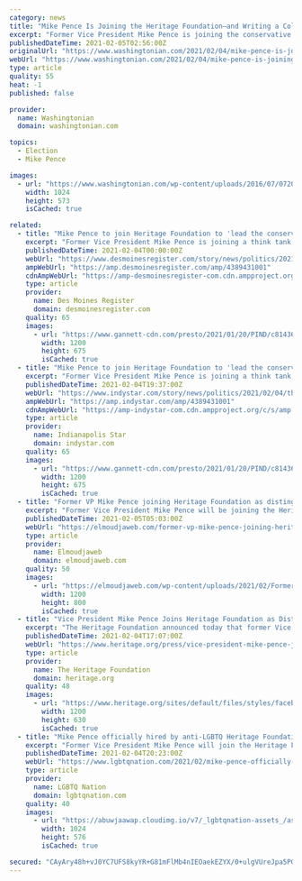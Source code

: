 ```yaml
---
category: news
title: "Mike Pence Is Joining the Heritage Foundation—and Writing a Column"
excerpt: "Former Vice President Mike Pence is joining the conservative think tank Heritage Foundation as a distinguished visiting fellow. In this capacity, Pence will advise Heritage experts on public-policy issues;"
publishedDateTime: 2021-02-05T02:56:00Z
originalUrl: "https://www.washingtonian.com/2021/02/04/mike-pence-is-joining-the-heritage-foundation-and-writing-a-column/"
webUrl: "https://www.washingtonian.com/2021/02/04/mike-pence-is-joining-the-heritage-foundation-and-writing-a-column/"
type: article
quality: 55
heat: -1
published: false

provider:
  name: Washingtonian
  domain: washingtonian.com

topics:
  - Election
  - Mike Pence

images:
  - url: "https://www.washingtonian.com/wp-content/uploads/2016/07/07202016-pence.jpg"
    width: 1024
    height: 573
    isCached: true

related:
  - title: "Mike Pence to join Heritage Foundation to 'lead the conservative movement into the future'"
    excerpt: "Former Vice President Mike Pence is joining a think tank, the first official step on how he plans to stay active in public and political life."
    publishedDateTime: 2021-02-04T00:00:00Z
    webUrl: "https://www.desmoinesregister.com/story/news/politics/2021/02/04/think-tank-pence-wants-lead-conservatives-into-future/4389431001/"
    ampWebUrl: "https://amp.desmoinesregister.com/amp/4389431001"
    cdnAmpWebUrl: "https://amp-desmoinesregister-com.cdn.ampproject.org/c/s/amp.desmoinesregister.com/amp/4389431001"
    type: article
    provider:
      name: Des Moines Register
      domain: desmoinesregister.com
    quality: 65
    images:
      - url: "https://www.gannett-cdn.com/presto/2021/01/20/PIND/c81436e0-3d7b-4731-aaa3-94b9139346e5-01202021_Pence_GH_003.jpg?auto=webp&crop=3730,2099,x0,y565&format=pjpg&width=1200"
        width: 1200
        height: 675
        isCached: true
  - title: "Mike Pence to join Heritage Foundation to 'lead the conservative movement into the future'"
    excerpt: "Former Vice President Mike Pence is joining a think tank, the first official step on how he plans to stay active in public and political life."
    publishedDateTime: 2021-02-04T19:37:00Z
    webUrl: "https://www.indystar.com/story/news/politics/2021/02/04/think-tank-pence-wants-lead-conservatives-into-future/4389431001/"
    ampWebUrl: "https://amp.indystar.com/amp/4389431001"
    cdnAmpWebUrl: "https://amp-indystar-com.cdn.ampproject.org/c/s/amp.indystar.com/amp/4389431001"
    type: article
    provider:
      name: Indianapolis Star
      domain: indystar.com
    quality: 65
    images:
      - url: "https://www.gannett-cdn.com/presto/2021/01/20/PIND/c81436e0-3d7b-4731-aaa3-94b9139346e5-01202021_Pence_GH_003.jpg?auto=webp&crop=3730,2099,x0,y565&format=pjpg&width=1200"
        width: 1200
        height: 675
        isCached: true
  - title: "Former VP Mike Pence joining Heritage Foundation as distinguished fellow – Jaweb"
    excerpt: "Former Vice President Mike Pence will be joining the Heritage Foundation as a distinguished visiting fellow, the conservative think tank said Thursday. Pence, 61, will advise the influential organization’s experts on public policy issues and “and ensure Heritage remains the leading conservative voice on solutions to America’s biggest challenges,"
    publishedDateTime: 2021-02-05T05:03:00Z
    webUrl: "https://elmoudjaweb.com/former-vp-mike-pence-joining-heritage-foundation-as-distinguished-fellow-jaweb/"
    type: article
    provider:
      name: Elmoudjaweb
      domain: elmoudjaweb.com
    quality: 50
    images:
      - url: "https://elmoudjaweb.com/wp-content/uploads/2021/02/Former-VP-Mike-Pence-joining-Heritage-Foundation-as-distinguished-fellow.jpeg"
        width: 1200
        height: 800
        isCached: true
  - title: "Vice President Mike Pence Joins Heritage Foundation as Distinguished Visiting Fellow"
    excerpt: "The Heritage Foundation announced today that former Vice President Mike Pence will join the organization as a distinguished visiting fellow."
    publishedDateTime: 2021-02-04T17:07:00Z
    webUrl: "https://www.heritage.org/press/vice-president-mike-pence-joins-heritage-foundation-distinguished-visiting-fellow"
    type: article
    provider:
      name: The Heritage Foundation
      domain: heritage.org
    quality: 48
    images:
      - url: "https://www.heritage.org/sites/default/files/styles/facebook_optimized/public/images/2021-02/Pence%20at%20Heritage%20.jpeg?itok=OXoR431a"
        width: 1200
        height: 630
        isCached: true
  - title: "Mike Pence officially hired by anti-LGBTQ Heritage Foundation. He worked for them as Vice President."
    excerpt: "Former Vice President Mike Pence will join the Heritage Foundation, an anti-LGBTQ think tank. The organization had a huge presence in the Trump administration, manipulating policies from the behind-the-scenes."
    publishedDateTime: 2021-02-04T20:23:00Z
    webUrl: "https://www.lgbtqnation.com/2021/02/mike-pence-officially-hired-anti-lgbtq-heritage-foundation-worked-vice-president/"
    type: article
    provider:
      name: LGBTQ Nation
      domain: lgbtqnation.com
    quality: 40
    images:
      - url: "https://abuwjaawap.cloudimg.io/v7/_lgbtqnation-assets_/assets/2019/07/mike-pence-702x522.jpg?&auto=format&auto=compress&crop=faces&fit=crop&w=1024&h=576&wat=1&wat_gravity=southeast&wat_pad=40"
        width: 1024
        height: 576
        isCached: true

secured: "CAyAry48h+vJ0YC7UFS8kyYR+G81mFlMb4nIEOaekEZYX/0+ulgVUreJpa5PG1tHFTg0UIko0Lf6LENwnc8I7PS18Hf/p4xoVhxdjj9gs7z0l+XIfhkweRjv7YeGIK5fjY+XaSJqwAMBABD5M2qVzSySmLaSkvXxRzQP1lO+hSr5AzFvXVyt6jBaRAhUjus/ByrNvX2pNDSJo3dgB8BTCoO02BqeuqqnpL+FQh0I+z9/jErKJW+Qw3bAqVUFiOIdV5TSKcky+pDwyLyceUHIlFJKeuO6DCEbX7xhsoriz0HfJryDfCJBp0joF63Aa8RmSVCWXy0c4JVVixQHa6HTPMzlyWTFz8AfU+K5ISKcL+Y=;IGL/s3oaa/WRv7P/NbYDsw=="
---
```



